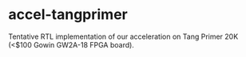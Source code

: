 # accel-tangprimer

Tentative RTL implementation of our acceleration on Tang Primer 20K (<$100 Gowin GW2A-18 FPGA board).